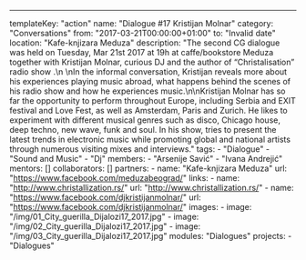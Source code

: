 ---
  templateKey: "action"
  name: "Dialogue #17 Kristijan Molnar"
  category: "Conversations"
  from: "2017-03-21T00:00:00+01:00"
  to: "Invalid date"
  location: "Kafe-knjizara Meduza"
  description: "The second CG dialogue was held on Tuesday, Mar 21st 2017 at 19h at caffe/bookstore Meduza together with Kristijan Molnar, curious DJ and the author of “Christalisation” radio show .\n \nIn the informal conversation, Kristijan reveals more about his experiences playing music abroad, what happens behind the scenes of his radio show and how he experiences music.\n\nKristijan Molnar has so far the opportunity to perform throughout Europe, including Serbia and EXIT festival and Love Fest, as well as Amsterdam, Paris and Zurich. He likes to experiment with different musical genres such as disco, Chicago house, deep techno, new wave, funk and soul. In his show, tries to present the latest trends in electronic music while promoting global and national artists through numerous visiting mixes and interviews."
  tags: 
    - "Dialogue"
    - "Sound and Music"
    - "Dj"
  members: 
    - "Arsenije Savić"
    - "Ivana Andrejić"
  mentors: []
  collaborators: []
  partners: 
    - 
      name: "Kafe-knjizara Meduza"
      url: "https://www.facebook.com/meduzabeograd/"
  links: 
    - 
      name: "http://www.christallization.rs/"
      url: "http://www.christallization.rs/"
    - 
      name: "https://www.facebook.com/djkristijanmolnar/"
      url: "https://www.facebook.com/djkristijanmolnar/"
  images: 
    - 
      image: "/img/01_City_guerilla_Dijalozi17_2017.jpg"
    - 
      image: "/img/02_City_guerilla_Dijalozi17_2017.jpg"
    - 
      image: "/img/03_City_guerilla_Dijalozi17_2017.jpg"
  modules: "Dialogues"
  projects: 
    - "Dialogues"
